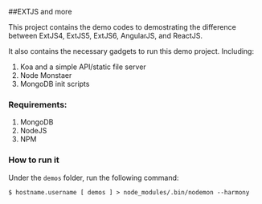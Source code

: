 ##EXTJS and more

This project contains the demo codes to demostrating the difference
between ExtJS4, ExtJS5, ExtJS6, AngularJS, and ReactJS.

It also contains the necessary gadgets to run this demo project.
Including:

1. Koa and a simple API/static file server
2. Node Monstaer
3. MongoDB init scripts

### Requirements:
1. MongoDB
2. NodeJS
3. NPM

### How to run it
Under the `demos` folder, run the following command:
```
$ hostname.username [ demos ] > node_modules/.bin/nodemon --harmony
```
